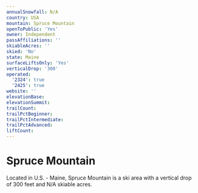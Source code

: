 ```yaml
---
annualSnowfall: N/A
country: USA
mountain: Spruce Mountain
openToPublic: 'Yes'
owner: Independent
passAffiliations: ''
skiableAcres: ''
skied: 'No'
state: Maine
surfaceLiftsOnly: 'Yes'
verticalDrop: '300'
operated:
  '2324': true
  '2425': true
website: ''
elevationBase:
elevationSummit:
trailCount:
trailPctBeginner:
trailPctIntermediate:
trailPctAdvanced:
liftCount:
---
```



# Spruce Mountain

Located in U.S. - Maine, Spruce Mountain is a ski area with a vertical drop of 300 feet and N/A skiable acres.
